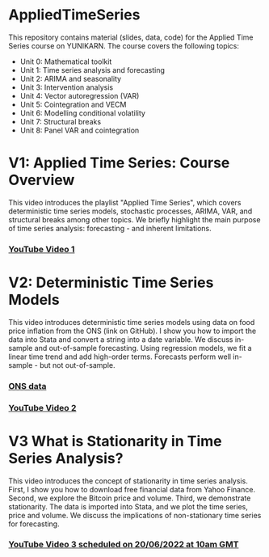 # AppliedTimeSeries
This repository contains material (slides, data, code) for the Applied Time Series course on YUNIKARN. The course covers the following topics:
- Unit 0: Mathematical toolkit
- Unit 1: Time series analysis and forecasting
- Unit 2: ARIMA and seasonality
- Unit 3: Intervention analysis
- Unit 4: Vector autoregression (VAR)
- Unit 5: Cointegration and VECM
- Unit 6: Modelling conditional volatility
- Unit 7: Structural breaks
- Unit 8: Panel VAR and cointegration

# V1: Applied Time Series: Course Overview
This video introduces the playlist "Applied Time Series", which covers deterministic time series models, stochastic processes, ARIMA, VAR, and structural breaks among other topics. We briefly highlight the main purpose of time series analysis: forecasting - and inherent limitations. 
### [YouTube Video 1](https://youtu.be/Y6Im7Mvknlg)

# V2: Deterministic Time Series Models
This video introduces deterministic time series models using data on food price inflation from the ONS (link on GitHub). I show you how to import the data into Stata and convert a string into a date variable. We discuss in-sample and out-of-sample forecasting. Using regression models, we fit a linear time trend and add high-order terms. Forecasts perform well in-sample - but not out-of-sample.
### [ONS data](https://www.ons.gov.uk/economy/inflationandpriceindices/datasets/consumerpriceindices)
### [YouTube Video 2](https://youtu.be/HiVjD3v1yoQ)

# V3 What is Stationarity in Time Series Analysis?
This video introduces the concept of stationarity in time series analysis. First, I show you how to download free financial data from Yahoo Finance. Second, we explore the Bitcoin price and volume. Third, we demonstrate stationarity. The data is imported into Stata, and we plot the time series, price and volume. We discuss the implications of non-stationary time series for forecasting.
### [YouTube Video 3 scheduled on 20/06/2022 at 10am GMT](https://youtu.be/1Ygv-4SSqQE)
